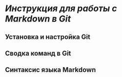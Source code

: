 # *Инструкция для работы с Markdown в Git*

## **Установка и настройка Git**

## **Сводка команд в Git**

## **Синтаксис языка Markdown**